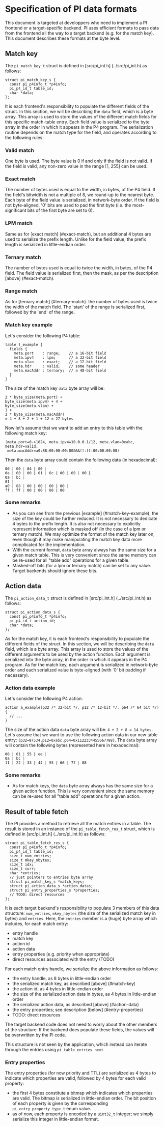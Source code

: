 # Specification of PI data formats

This document is targeted at developpers who need to implement a PI frontend or
a target-specific backend. PI uses efficient formats to pass data from the
frontend all the way to a target backend (e.g. for the match key). This document
describes these formats at the byte level.

## Match key

The `pi_match_key_t` struct is defined in [src/pi_int.h] (../src/pi_int.h) as
follows:
```
struct pi_match_key_s {
  const pi_p4info_t *p4info;
  pi_p4_id_t table_id;
  char *data;
};
```

It is each frontend's responsibility to populate the different fields of the
struct. In this section, we will be describing the `data` field, which is a byte
array. This array is used to store the values of the different match fields for
this specific match-table entry. Each field value is serialized to the byte
array in the order in which it appears in the P4 program. The serialization
routine depends on the match type for the field, and operates according to the
following rules:

### Valid match

One byte is used. The byte value is 0 if and only if the field is not valid. If
the field is valid, any non-zero value in the range [1, 255] can be used.

### Exact match

The number of bytes used is equal to the width, in bytes, of the P4 field. If
the field's bitwidth is not a multiple of 8, we round-up to the nearest
byte. Each byte of the field value is serialized, in network-byte order. If the
field is not byte-aligned, '0' bits are used to pad the first byte (i.e. the
most-significant bits of the first byte are set to 0).

### LPM match

Same as for [exact match] (#exact-match), but an additional 4 bytes are used to
serialize the prefix length. Unlike for the field value, the prefix length is
serialized in little-endian order.

### Ternary match

The number of bytes used is equal to twice the width, in bytes, of the P4
field. The field value is serialized first, then the mask, as per the
description [above] (#exact-match).

### Range match

As for [ternary match] (#ternary-match). the number of bytes used is twice the
width of the match field. The 'start' of the range is serialized first, followed
by the 'end' of the range.

### Match key example

Let's consider the following P4 table:
```
table t_example {
  fields {
    meta.port    : range;    // a 16-bit field
    meta.ipv4    : lpm;      // a 32-bit field
    meta.vlan    : exact;    // a 12-bit field
    meta.hdr     : valid;    // some header
    meta.macAddr : ternary;  // a 48-bit field
  }
}
```
The size of the match key `data` byte array will be:
```
2 * byte_size(meta.port) +
byte_size(meta.ipv4) + 4 +
byte_size(meta.vlan) +
1 +
2 * byte_size(meta.macAddr)
= 4 + 8 + 2 + 1 + 12 = 27 bytes
```
Now let's assume that we want to add an entry to this table with the following
match key:
```
(meta.port=0->1024, meta.ipv4=10.0.0.1/12, meta.vlan=0xabc, meta.hdr=valid,
 meta.macAddr=a0:88:00:00:00:00&&&ff:ff:00:00:00:00)
```
Then the `data` byte array could contain the following data (in hexadecimal):
```
00 | 00 | 04 | 00 |
0a | 00 | 00 | 01 | 0c | 00 | 00 | 00 |
0a | bc |
01 |
a0 | 88 | 00 | 00 | 00 | 00 |
ff | ff | 00 | 00 | 00 | 00
```

### Some remarks

 * As you can see from the previous [example] (#match-key-example), the size of
   the key could be further reduced. It is not necessary to dedicate 4 bytes to
   the prefix length. It is also not necessary to explicitly represent
   information which is masked off (in the case of a lpm or ternary match). We
   may optimize the format of the match key later on, even though it may make
   manipulating the match key data more complicated for the implementation.
 * With the current format, `data` byte array always has the same size for a
   given match table. This is very convenient since the same memory can be
   re-used for all "table add" operations for a given table.
 * Masked-off bits (for a lpm or ternary match) can be set to any value. Target
   backends should ignore these bits.

## Action data

The `pi_action_data_t` struct is defined in [src/pi_int.h] (../src/pi_int.h) as
follows:
```
struct pi_action_data_s {
  const pi_p4info_t *p4info;
  pi_p4_id_t action_id;
  char *data;
};
```

As for the match key, it is each frontend's responsibility to populate the
different fields of the struct. In this section, we will be describing the
`data` field, which is a byte array. This array is used to store the values of
the different arguments to be used by the action function. Each argument is
serialized into the byte array, in the order in which it appears in the P4
program. As for the match key, each argument is serialized in network-byte order
and each serialized value is byte-aligned (with '0' bit padding if necessary).

### Action data example

Let's consider the following P4 action:
```
action a_example(p32 /* 32-bit */, p12 /* 12-bit */, p64 /* 64 bit */) {
  // ...
}
```
The size of the action data `data` byte array will be: `4 + 2 + 8 = 14 bytes`.
Let's assume that we want to use the following action data in our new table
entry: `(p32=87534,p12=0xabc,p64=0x1122334455667788)`. The `data` byte array
will contain the following bytes (represented here in hexadecimal):
```
00 | 01 | 55 | ee |
0a | bc |
11 | 22 | 33 | 44 | 55 | 66 | 77 | 88
```

### Some remarks

 * As for match keys, the `data` byte array always has the same size for a given
   action function. This is very convenient since the same memory can be re-used
   for all "table add" operations for a given action.

## Result of table fetch

The PI provides a method to retrieve all the match entries in a table. The
result is stored in an instance of the `pi_table_fetch_res_t` struct, which is
defined in [src/pi_int.h] (../src/pi_int.h) as follows:
```
struct pi_table_fetch_res_s {
  const pi_p4info_t *p4info;
  pi_p4_id_t table_id;
  size_t num_entries;
  size_t mkey_nbytes;
  size_t idx;
  size_t curr;
  char *entries;
  // just pointers to entries byte array
  struct pi_match_key_s *match_keys;
  struct pi_action_data_s *action_datas;
  struct pi_entry_properties_s *properties;
  // TODO: direct resources
};
```

It is each target backend's responsibility to populate 3 members of this data
structure: `num_entries`, `mkey_nbytes` (the size of the serialized match key in
bytes) and `entries`. Here, the `entries` member is a (huge) byte array which
includes, for each match entry:
 * entry handle
 * match key
 * action id
 * action data
 * entry properties (e.g. priority when appropriate)
 * direct resources associated with the entry (TODO)

For each match entry handle, we serialize the above information as follows:

 * the entry handle, as 8 bytes in little-endian order
 * the serialized match key, as described [above] (#match-key)
 * the action id, as 4 bytes in little-endian order
 * the size of the serialized action data in bytes, as 4 bytes in little-endian
   order
 * the serialized action data, as described [above] (#action-data)
 * the entry properties; see description [below] (#entry-properties)
 * TODO: direct resources

The target backend code does not need to worry about the other members of the
structure. If the backend does populate these fields, the values will be
overwritten by the PI code.

This structure is not seen by the application, which instead can iterate through
the entries using `pi_table_entries_next`.

### Entry properties

The entry properties (for now priority and TTL) are serialized as 4 bytes to
indicate which properties are valid, followed by 4 bytes for each valid
property:
 * the first 4 bytes constitute a bitmap which indicates which properties are
 valid. The bitmap is serialized in little-endian order. The bit position of
 each property is given by the corresponding `pi_entry_property_type_t` enum
 value.
 * as of now, each property is encoded by a `uint32_t` integer; we simply
 serialize this integer in little-endian format.
